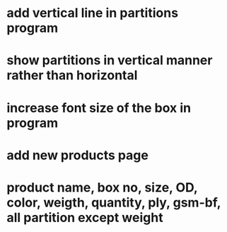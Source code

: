 # add vertical line in partitions program
# show partitions in vertical manner rather than horizontal
# increase font size of the box in program
# add new products page
# product name, box no, size, OD, color, weigth, quantity, ply, gsm-bf, all partition except weight